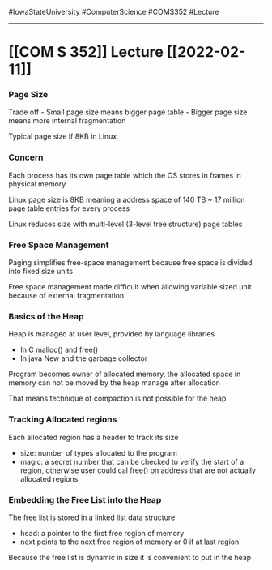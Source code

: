 #IowaStateUniversity
#ComputerScience
#COMS352
#Lecture

---

# [[COM S 352]] Lecture [[2022-02-11]]

### Page Size

Trade off 
	- Small page size means bigger page table 
	- Bigger page size means more internal fragmentation 

Typical page size if 8KB in Linux 

### Concern 

Each process has its own page table which the OS stores in frames in physical memory 

Linux page size is 8KB meaning a address space of 140 TB
~ 17 million page table entries for every process

Linux reduces size with multi-level (3-level tree structure) page tables

### Free Space Management

Paging simplifies free-space management because free space is divided into fixed size units 

Free space management made difficult when allowing variable sized unit because of external fragmentation

### Basics of the Heap 

Heap is managed at user level, provided by language libraries
- In C malloc() and free()
- In java New and the garbage collector 

Program becomes owner of allocated memory, the allocated space in memory can not be moved by the heap manage after allocation 

That means technique of  compaction is not possible for the heap 

### Tracking Allocated regions 

Each allocated region has a header to track its size 

- size: number of types allocated to the program 
- magic: a secret number that can be checked to verify the start of a region, otherwise user could cal free() on address that are not actually allocated regions

### Embedding the Free List into the Heap 

The free list is stored in a linked list data structure 

- head: a pointer to the first free region of memory 
- next points to the next free region of memory or 0 if at last region 

Because the free list is dynamic in size it is convenient to put in the heap 

